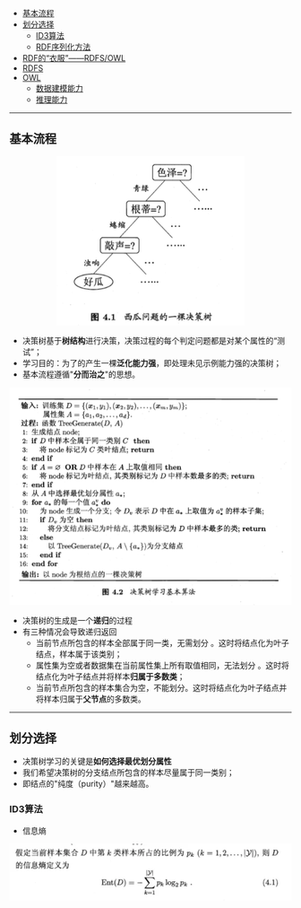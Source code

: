 <!-- TOC -->

- [基本流程](#基本流程)
- [划分选择](#划分选择)
  - [ID3算法](#ID3算法)
  - [RDF序列化方法](#RDF序列化方法)
- [RDF的“衣服”——RDFS/OWL](#RDF的“衣服”——RDFS/OWL)
- [RDFS](#RDFS)
- [OWL](#OWL)
  - [数据建模能力](#数据建模能力)
  - [推理能力](#推理能力)
<!-- /TOC-->
--------------------------------------------------

## 基本流程
<div align="center"><img src="./picture/决策树图一.png" height="" /></div>

- 决策树基于**树结构**进行决策，决策过程的每个判定问题都是对某个属性的“测试”；
- 学习目的：为了的产生一棵**泛化能力强**，即处理未见示例能力强的决策树；
- 基本流程遵循"**分而治之**"的思想。

<div align="center"><img src="./picture/流程图.png" height="" /></div>

- 决策树的生成是一个**递归**的过程
- 有三种情况会导致递归返回
    - 当前节点所包含的样本全部属于同一类，无需划分 。这时将结点化为叶子结点，样本属于该类别；
    - 属性集为空或者数据集在当前属性集上所有取值相同，无法划分 。这时将结点化为叶子结点并将样本**归属于多数类**；
    - 当前节点所包含的样本集合为空，不能划分。这时将结点化为叶子结点并将样本归属于**父节点**的多数类。

--------------------------------------------------

## 划分选择
- 决策树学习的关键是**如何选择最优划分属性**
- 我们希望决策树的分支结点所包含的样本尽量属于同一类别；
- 即结点的"纯度（purity）"越来越高。

### ID3算法
- 信息熵

<div align="center"><img src="./picture/信息熵.png" height="" /></div>
